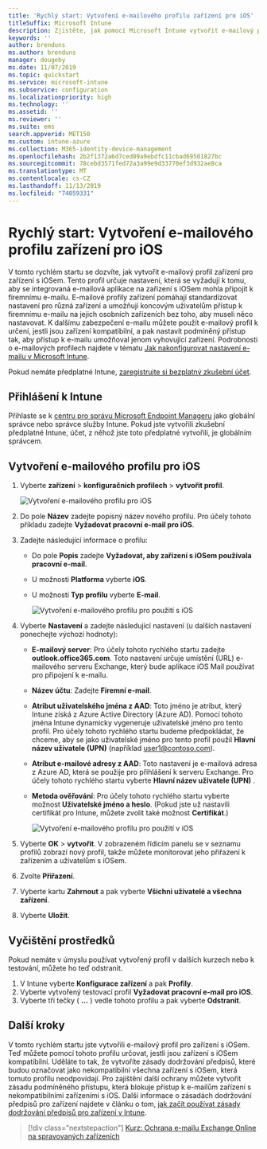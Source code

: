 ```yaml
---
title: 'Rychlý start: Vytvoření e-mailového profilu zařízení pro iOS'
titleSuffix: Microsoft Intune
description: Zjistěte, jak pomocí Microsoft Intune vytvořit e-mailový profil zařízení, aby se zařízení s iOSem mohla bezpečně připojovat k firemnímu e-mailu.
keywords: ''
author: brenduns
ms.author: brenduns
manager: dougeby
ms.date: 11/07/2019
ms.topic: quickstart
ms.service: microsoft-intune
ms.subservice: configuration
ms.localizationpriority: high
ms.technology: ''
ms.assetid: ''
ms.reviewer: ''
ms.suite: ems
search.appverid: MET150
ms.custom: intune-azure
ms.collection: M365-identity-device-management
ms.openlocfilehash: 2b2f1372a6d7ced09a9ebdfc11cbad69501827bc
ms.sourcegitcommit: 78cebd3571fed72a3a99e9d33770ef3d932ae8ca
ms.translationtype: MT
ms.contentlocale: cs-CZ
ms.lasthandoff: 11/13/2019
ms.locfileid: "74059331"
---
```

# <a name="quickstart-create-an-email-device-profile-for-ios"></a>Rychlý start: Vytvoření e-mailového profilu zařízení pro iOS

V tomto rychlém startu se dozvíte, jak vytvořit e-mailový profil zařízení pro zařízení s iOSem. Tento profil určuje nastavení, která se vyžadují k tomu, aby se integrovaná e-mailová aplikace na zařízení s iOSem mohla připojit k firemnímu e-mailu. E-mailové profily zařízení pomáhají standardizovat nastavení pro různá zařízení a umožňují koncovým uživatelům přístup k firemnímu e-mailu na jejich osobních zařízeních bez toho, aby museli něco nastavovat. K dalšímu zabezpečení e-mailu můžete použít e-mailový profil k určení, jestli jsou zařízení kompatibilní, a pak nastavit podmíněný přístup tak, aby přístup k e-mailu umožňoval jenom vyhovující zařízení. Podrobnosti o e-mailových profilech najdete v tématu [Jak nakonfigurovat nastavení e-mailu v Microsoft Intune](email-settings-configure.md).

Pokud nemáte předplatné Intune, [zaregistrujte si bezplatný zkušební účet](../fundamentals/free-trial-sign-up.md).

## <a name="sign-in-to-intune"></a>Přihlášení k Intune

Přihlaste se k [centru pro správu Microsoft Endpoint Manageru](https://go.microsoft.com/fwlink/?linkid=2109431) jako globální správce nebo správce služby Intune. Pokud jste vytvořili zkušební předplatné Intune, účet, z něhož jste toto předplatné vytvořili, je globálním správcem.

## <a name="create-an-ios-email-profile"></a>Vytvoření e-mailového profilu pro iOS

1. Vyberte **zařízení** > **konfiguračních profilech** > **vytvořit profil**.

   ![Vytvoření e-mailového profilu pro iOS](./media/quickstart-email-profile/ios-create-profile.png)

2. Do pole **Název** zadejte popisný název nového profilu. Pro účely tohoto příkladu zadejte **Vyžadovat pracovní e-mail pro iOS**.
3. Zadejte následující informace o profilu:
    - Do pole **Popis** zadejte **Vyžadovat, aby zařízení s iOSem používala pracovní e-mail**.
    - U možnosti **Platforma** vyberte **iOS**.
    - U možnosti **Typ profilu** vyberte **E-mail**.

        ![Vytvoření e-mailového profilu pro použití s iOS](./media/quickstart-email-profile/ios-email-profile-name.png)

4. Vyberte **Nastavení** a zadejte následující nastavení (u dalších nastavení ponechejte výchozí hodnoty):
   - **E-mailový server**: Pro účely tohoto rychlého startu zadejte **outlook.office365.com**. Toto nastavení určuje umístění (URL) e-mailového serveru Exchange, který bude aplikace iOS Mail používat pro připojení k e-mailu.
   - **Název účtu**: Zadejte **Firemní e-mail**.
   - **Atribut uživatelského jména z AAD**: Toto jméno je atribut, který Intune získá z Azure Active Directory (Azure AD). Pomocí tohoto jména Intune dynamicky vygeneruje uživatelské jméno pro tento profil. Pro účely tohoto rychlého startu budeme předpokládat, že chceme, aby se jako uživatelské jméno pro tento profil použil **Hlavní název uživatele (UPN)** (například user1@contoso.com).
   - **Atribut e-mailové adresy z AAD**: Toto nastavení je e-mailová adresa z Azure AD, která se použije pro přihlášení k serveru Exchange. Pro účely tohoto rychlého startu vyberte **Hlavní název uživatele (UPN)** .
   - **Metoda ověřování**: Pro účely tohoto rychlého startu vyberte možnost **Uživatelské jméno a heslo**. (Pokud jste už nastavili certifikát pro Intune, můžete zvolit také možnost **Certifikát**.)

        ![Vytvoření e-mailového profilu pro použití v iOS](./media/quickstart-email-profile/ios-email-profile.png)

5. Vyberte **OK** > **vytvořit**. V zobrazeném řídicím panelu se v seznamu profilů zobrazí nový profil, takže můžete monitorovat jeho přiřazení k zařízením a uživatelům s iOSem.
6. Zvolte **Přiřazení**.
7. Vyberte kartu **Zahrnout** a pak vyberte **Všichni uživatelé a všechna zařízení**. 
8. Vyberte **Uložit**.

## <a name="clean-up-resources"></a>Vyčištění prostředků

Pokud nemáte v úmyslu používat vytvořený profil v dalších kurzech nebo k testování, můžete ho teď odstranit.

1. V Intune vyberte **Konfigurace zařízení** a pak **Profily**.
2. Vyberte vytvořený testovací profil **Vyžadovat pracovní e-mail pro iOS**.
3. Vyberte tři tečky ( **...** ) vedle tohoto profilu a pak vyberte **Odstranit**.

## <a name="next-steps"></a>Další kroky

V tomto rychlém startu jste vytvořili e-mailový profil pro zařízení s iOSem. Teď můžete pomocí tohoto profilu určovat, jestli jsou zařízení s iOSem kompatibilní. Uděláte to tak, že vytvoříte zásady dodržování předpisů, které budou označovat jako nekompatibilní všechna zařízení s iOSem, která tomuto profilu neodpovídají. Pro zajištění další ochrany můžete vytvořit zásadu podmíněného přístupu, která blokuje přístup k e-mailům zařízení s nekompatibilními zařízeními s iOS. Další informace o zásadách dodržování předpisů pro zařízení najdete v článku o tom, [jak začít používat zásady dodržování předpisů pro zařízení v Intune](../protect/device-compliance-get-started.md).

> [!div class="nextstepaction"]
> [Kurz: Ochrana e-mailu Exchange Online na spravovaných zařízeních](../tutorial-protect-email-on-enrolled-devices.md)
